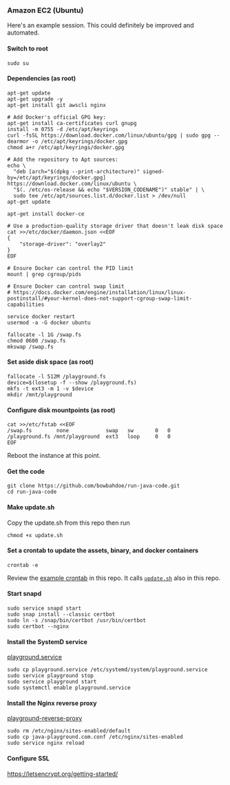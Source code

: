 ### Amazon EC2 (Ubuntu)

Here's an example session. This could definitely be improved and
automated.

#### Switch to root

```
sudo su
```

#### Dependencies (as root)


```
apt-get update
apt-get upgrade -y
apt-get install git awscli nginx

# Add Docker's official GPG key:
apt-get install ca-certificates curl gnupg
install -m 0755 -d /etc/apt/keyrings
curl -fsSL https://download.docker.com/linux/ubuntu/gpg | sudo gpg --dearmor -o /etc/apt/keyrings/docker.gpg
chmod a+r /etc/apt/keyrings/docker.gpg

# Add the repository to Apt sources:
echo \
  "deb [arch="$(dpkg --print-architecture)" signed-by=/etc/apt/keyrings/docker.gpg] https://download.docker.com/linux/ubuntu \
  "$(. /etc/os-release && echo "$VERSION_CODENAME")" stable" | \
  sudo tee /etc/apt/sources.list.d/docker.list > /dev/null
apt-get update

apt-get install docker-ce

# Use a production-quality storage driver that doesn't leak disk space
cat >>/etc/docker/daemon.json <<EOF
{
    "storage-driver": "overlay2"
}
EOF

# Ensure Docker can control the PID limit
mount | grep cgroup/pids

# Ensure Docker can control swap limit
# https://docs.docker.com/engine/installation/linux/linux-postinstall/#your-kernel-does-not-support-cgroup-swap-limit-capabilities

service docker restart
usermod -a -G docker ubuntu

fallocate -l 1G /swap.fs
chmod 0600 /swap.fs
mkswap /swap.fs
```

#### Set aside disk space (as root)
```
fallocate -l 512M /playground.fs
device=$(losetup -f --show /playground.fs)
mkfs -t ext3 -m 1 -v $device
mkdir /mnt/playground
```

#### Configure disk mountpoints (as root)
```
cat >>/etc/fstab <<EOF
/swap.fs        none            swap   sw       0   0
/playground.fs /mnt/playground  ext3   loop     0   0
EOF
```

Reboot the instance at this point.

#### Get the code
```
git clone https://github.com/bowbahdoe/run-java-code.git
cd run-java-code
```

#### Make update.sh

Copy the update.sh from this repo then run

```
chmod +x update.sh
```

#### Set a crontab to update the assets, binary, and docker containers

```
crontab -e
```

Review the [example crontab](crontab) in this repo. It calls [`update.sh`](update.sh) also in this repo.

#### Start snapd

```
sudo service snapd start
sudo snap install --classic certbot
sudo ln -s /snap/bin/certbot /usr/bin/certbot
sudo certbot --nginx
```

#### Install the SystemD service

[playground.service](playground.service)

```
sudo cp playground.service /etc/systemd/system/playground.service
sudo service playground stop
sudo service playground start
sudo systemctl enable playground.service
```

#### Install the Nginx reverse proxy

[playground-reverse-proxy](playground-reverse-proxy)

```
sudo rm /etc/nginx/sites-enabled/default
sudo cp java-playground.com.conf /etc/nginx/sites-enabled
sudo service nginx reload
```

#### Configure SSL

https://letsencrypt.org/getting-started/
